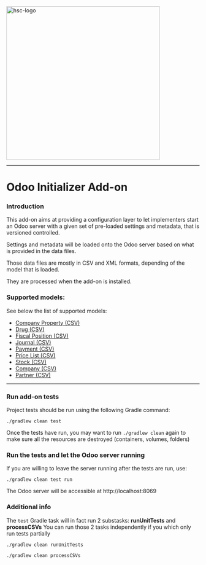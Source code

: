 <img src="readme/crudem-hsc-logo.png" alt="hsc-logo" width="400"/>

------

# Odoo Initializer Add-on

### Introduction
This add-on aims at providing a configuration layer to let implementers start an Odoo server with a given set of pre-loaded settings and metadata, that is versioned controlled.

Settings and metadata will be loaded onto the Odoo server based on what is provided in the data files.

Those data files are mostly in CSV and XML formats, depending of the model that is loaded.

They are processed when the add-on is installed.

### Supported models:

See below the list of supported models:
- [Company Property (CSV)](./readme/company_property.md)
- [Drug (CSV)](./readme/drug.md)
- [Fiscal Position (CSV)](./readme/fiscal_position.md)
- [Journal (CSV)](./readme/journal.md)
- [Payment (CSV)](./readme/payment_term.md)
- [Price List (CSV)](./readme/price_list.md)
- [Stock (CSV)](./readme/stock_location.md)
- [Company (CSV)](./readme/company.md)
- [Partner (CSV)](./readme/partner.md)

----
### Run add-on tests

Project tests should be run using the following Gradle command:
```
./gradlew clean test
```

Once the tests have run, you may want to run `./gradlew clean` again to make sure all the resources are destroyed (containers, volumes, folders)

### Run the tests and let the Odoo server running
If you are willing to leave the server running after the tests are run, use:
```
./gradlew clean test run
```
The Odoo server will be accessible at http://localhost:8069

### Additional info
The `test` Gradle task will in fact run 2 substasks: **runUnitTests** and **processCSVs**
You can run those 2 tasks independently if you which only run tests partially
```
./gradlew clean runUnitTests
```
```
./gradlew clean processCSVs

```
